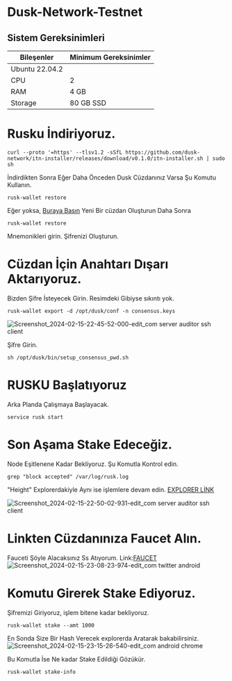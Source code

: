 # Dusk-Network-Testnet

## Sistem Gereksinimleri
| Bileşenler | Minimum Gereksinimler | 
| ------------ | ------------ |
| Ubuntu 22.04.2 |
| CPU |	2 |
| RAM	| 4 GB |
| Storage	| 80 GB SSD |

# Rusku İndiriyoruz.

```
curl --proto '=https' --tlsv1.2 -sSfL https://github.com/dusk-network/itn-installer/releases/download/v0.1.0/itn-installer.sh | sudo sh
```

İndirdikten Sonra Eğer Daha Önceden Dusk Cüzdanınız Varsa Şu Komutu Kullanın.

```
rusk-wallet restore
```

Eğer yoksa, [Buraya Basın](https://wallet.dusk.network/setup/)
Yeni Bir cüzdan Oluşturun Daha Sonra

```
rusk-wallet restore
```

Mnemonikleri girin. Şifrenizi Oluşturun.

# Cüzdan İçin Anahtarı Dışarı Aktarıyoruz. 
Bizden Şifre İsteyecek Girin.
Resimdeki Gibiyse sıkıntı yok.

```
rusk-wallet export -d /opt/dusk/conf -n consensus.keys
```

![Screenshot_2024-02-15-22-45-52-000-edit_com server auditor ssh client](https://github.com/tuncgs52/Dusk-Network-Testnet/assets/80161670/7d5a2823-6d64-4e30-bbec-d506f85bfca8)

Şifre Girin.

```
sh /opt/dusk/bin/setup_consensus_pwd.sh
```


# RUSKU Başlatıyoruz

Arka Planda Çalışmaya Başlayacak.

```
service rusk start
```

# Son Aşama Stake Edeceğiz.

Node Eşitlenene Kadar Bekliyoruz. Şu Komutla Kontrol edin.

```
grep "block accepted" /var/log/rusk.log
```

"Height" Explorerdakiyle Aynı ise işlemlere devam edin.
[EXPLORER LİNK](https://explorer.dusk.network/)

![Screenshot_2024-02-15-22-50-02-931-edit_com server auditor ssh client](https://github.com/tuncgs52/Dusk-Network-Testnet/assets/80161670/db278e2d-d332-4042-92c6-34f4a4e9c8ef)


# Linkten Cüzdanınıza Faucet Alın.

Fauceti Şöyle Alacaksınız Ss Atıyorum.
Link:[FAUCET](https://faucet.dusk.network/#)
![Screenshot_2024-02-15-23-08-23-974-edit_com twitter android](https://github.com/tuncgs52/Dusk-Network-Testnet/assets/80161670/a4f87cf3-ffc3-4887-b49a-a3b0dc7b365a)

# Komutu Girerek Stake Ediyoruz.
Şifremizi Giriyoruz, işlem bitene kadar bekliyoruz. 

```
rusk-wallet stake --amt 1000
```
En Sonda Size Bir Hash Verecek explorerda Aratarak bakabilirsiniz.
![Screenshot_2024-02-15-23-15-26-540-edit_com android chrome](https://github.com/tuncgs52/Dusk-Network-Testnet/assets/80161670/f66655db-8158-4393-8e1a-244adf00fb89)

Bu Komutla İse Ne kadar Stake Edildiği Gözükür.

```
rusk-wallet stake-info
```









